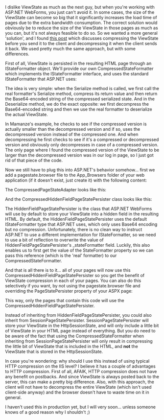 I dislike ViewState as much as the next guy, but when you're working with ASP.NET WebForms, you just can't avoid it.  In some cases, the size of the ViewState can become so big that it significantly increases the load time of pages due to the extra bandwidth consumption.  The correct solution would obviously be to reduce the size of the ViewState in those pages as much as you can, but it's not always feasible to do so.  So we wanted a more general 'solution', and I found <a href="http://aspadvice.com/blogs/mamanzes_blog/archive/2006/08/27/Save-some-space_2C00_-compress-that-ViewState.aspx">this post</a> which discusses compressing the ViewState before you send it to the client and decompressing it when the client sends it back.  We used pretty much the same approach, but with some differences.

First of all, ViewState is persisted in the resulting HTML page through an IStateFormatter object.  We'll provide our own CompressedStateFormatter which implements the IStateFormatter interface, and uses the standard IStateFormatter that ASP.NET uses:

<script src="https://gist.github.com/3685209.js?file=s1.cs"></script>

The idea is very simple: when the Serialize method is called, we first call the real formatter's Serialize method, compress its return value and then return the Base64-encoded string of the compressed serialized state.  And in the Deserialize method, we do the exact opposite: we first decompress the Base64-encoded string and then we use the real formatter to deserialize the actual ViewState.

In Mamanze's example, he checks to see if the compressed version is actually smaller than the decompressed version and if so, uses the decompressed version instead of the compressed one.  And when decompressing he first checks to see if it's a compressed or decompressed version and obviously only decompresses in case of a compressed version.  The only page where I found the compressed version of the ViewState to be larger than the decompressed version was in our log in page, so I just got rid of that piece of the code.

Now we still have to plug this into ASP.NET's behavior somehow... first we add a pagestate.browser file to the App_Browsers folder of your web application (if it doesn't exist, just create it) with the following content:

<script src="https://gist.github.com/3685209.js?file=s2.xml"></script>

The CompressedPageStateAdapter looks like this:

<script src="https://gist.github.com/3685209.js?file=s3.cs"></script>

And the CompressedHiddenFieldPageStatePersister class looks like this:

<script src="https://gist.github.com/3685209.js?file=s4.cs"></script>

The HiddenFieldPageStatePersister is the class that ASP.NET WebForms will use by default to store your ViewState into a hidden field in the resulting HTML.  By default, the HiddenFieldPageStatePersister uses the default IStateFormatter type that ASP.NET uses, which only uses Base64 encoding but no compression.  Unfortunately, there is no clean way to instruct ASP.NET to use a different implementation for IStateFormatter, so we need to use a bit of reflection to overwrite the value of HiddenFieldPageStatePersister's _stateFormatter field.  Luckily, this also enables us to first get the value of the StateFormatter property so we can pass this reference (which is the 'real' formatter) to our CompressedStateFormatter.

And that is all there is to it... all of your pages will now use this CompressedHiddenFieldPageStatePersister so you get the benefit of ViewState compression in each of your pages.  You can also do this selectively if you want, by not using the pagestate.browser file and overriding the PageStatePersister property of your ASPX page:

<script src="https://gist.github.com/3685209.js?file=s5.cs"></script>

This way, only the pages that contain this code will use the CompressedHiddenFieldPageStatePersister.

Instead of inheriting from HiddenFieldPageStatePersister, you could also inherit from SessionPageStatePersister.  SessionPageStatePersister will store your ViewState in the HttpSessionState, and will only include a little bit of ViewState in your HTML page instead of everything.  But you do need to be aware of the fact that using the CompressedStateFormatter when inheriting from SessionPageStatePersister will only result in compressing the little bit of ViewState that is included in the HTML, and <strong>not</strong> the ViewState that is stored in the HttpSessionState. 

In case you're wondering: why should I use this instead of using typical HTTP compression on the IIS level?  I believe it has a couple of advantages to HTTP compression.  First of all, AFAIK, HTTP compression does not have any benefit on postbacks.  And since ViewState is always posted back to the server, this can make a pretty big difference.  Also, with this approach, the client will not have to decompress the entire ViewState (which isn't used client-side anyway) and the browser doesn't have to waste time on it in general.

I haven't used this in production yet, but I will very soon... unless someone knows of a good reason why I shouldn't ;)